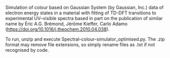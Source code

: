 Simulation of colour based on Gaussian System (by Gaussian, Inc.) data of electron energy states in a material with fitting of TD-DFT transitions to experimental UV–visible spectra based in part on the publication of similar name by Éric A.G. Brémond, Jérôme Kieffer, Carlo Adamo (https://doi.org/10.1016/j.theochem.2010.04.038).

To run, unzip and execute Spectral-colour-simulator_optimised.py. The .zip format may remove file extensions, so simply rename files as .txt if not recognised by code.

